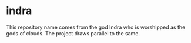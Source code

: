 # indra
This repository name comes from the god Indra who is worshipped as the gods of clouds. The project draws parallel to the same.
